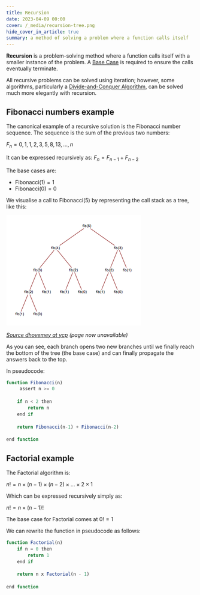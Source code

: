 ```yaml
---
title: Recursion
date: 2023-04-09 00:00
cover: /_media/recursion-tree.png
hide_cover_in_article: true
summary: a method of solving a problem where a function calls itself
---
```


**Recursion** is a problem-solving method where a function calls itself with a smaller instance of the problem. A [Base Case](../../../permanent/base-case.md)  is required to ensure the calls eventually terminate.

All recursive problems can be solved using iteration; however, some algorithms, particularly a [Divide-and-Conquer Algorithm](divide-and-conquer-algorithm.md), can be solved much more elegantly with recursion.

## Fibonacci numbers example

The canonical example of a recursive solution is the Fibonacci number sequence. The sequence is the sum of the previous two numbers:

$F_n = 0, 1, 1, 2, 3, 5, 8, 13, ..., n$

It can be expressed recursively as: $F_n = F_{n - 1} + F_{n - 2}$

The base cases are:
- $\text{Fibonacci}(1) = 1$
- $\text{Fibonacci}(0) = 0$

We visualise a call to $\text{Fibonacci}(5)$ by representing the call stack as a tree, like this:

![Recursion Tree](../_media/recursion-tree.png)

*[Source dhovemey at ycp](http://faculty.ycp.edu/~dhovemey/fall2005/cs102/lecture/fib5.png) (page now unavailable)*

As you can see, each branch opens two new branches until we finally reach the bottom of the tree (the base case) and can finally propagate the answers back to the top.

In pseudocode:

```javascript
function Fibonacci(n)
     assert n >= 0

    if n < 2 then
        return n
    end if

    return Fibonacci(n-1) + Fibonacci(n-2)

end function
```


## Factorial example

The Factorial algorithm is:

$n! = n \times (n - 1) \times (n - 2) \times ... \times 2 \times 1$

Which can be expressed recursively simply as:

$n! = n \times (n - 1)!$

The base case for Factorial comes at $0! = 1$

We can rewrite the function in pseudocode as follows:

```javascript
function Factorial(n)
    if n = 0 then
        return 1
    end if

    return n x Factorial(n - 1)

end function
```
